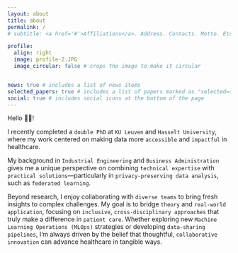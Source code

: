 ```yaml
---
layout: about
title: about
permalink: /
# subtitle: <a href='#'>Affiliations</a>. Address. Contacts. Motto. Etc.

profile:
  align: right
  image: profile-2.JPG
  image_circular: false # crops the image to make it circular


news: true # includes a list of news items
selected_papers: true # includes a list of papers marked as "selected={true}"
social: true # includes social icons at the bottom of the page
---
```


Hello 👋🏼!

I recently completed a `double PhD` at `KU Leuven` and `Hasselt University`, where my work centered on making data more `accessible` and `impactful` in healthcare.
 
My background in `Industrial Engineering` and `Business Administration` gives me a unique perspective on combining `technical expertise` with `practical solutions`—particularly in `privacy-preserving data analysis`, such as `federated learning`.

Beyond research, I enjoy collaborating with `diverse teams` to bring fresh insights to complex challenges. My goal is to bridge `theory` and `real-world application`, focusing on `inclusive`, `cross-disciplinary approaches` that truly make a difference in `patient care`.
Whether exploring new `Machine Learning Operations (MLOps)` strategies or developing `data-sharing pipelines`, I’m always driven by the belief that thoughtful, `collaborative innovation` can advance healthcare in tangible ways.
